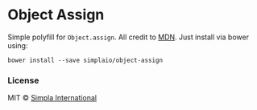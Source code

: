# Object Assign

Simple polyfill for `Object.assign`. All credit to [MDN](https://developer.mozilla.org/en/docs/Web/JavaScript/Reference/Global_Objects/Object/assign). Just install via bower using:

`bower install --save simplaio/object-assign`

### License

MIT © [Simpla International](http://simpla.io)
